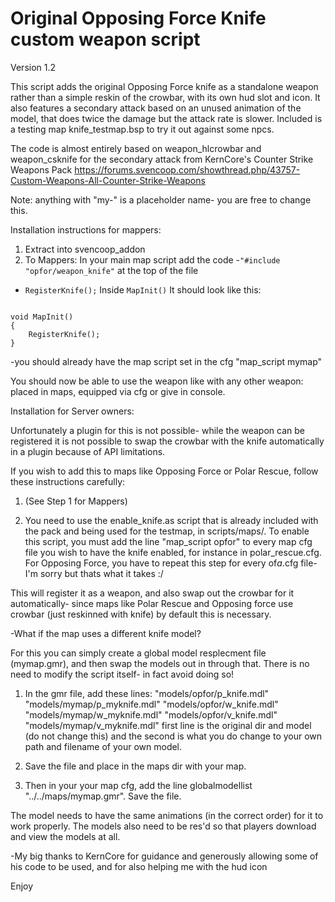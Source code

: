 Original Opposing Force Knife custom weapon script
==================================================
Version 1.2

This script adds the original Opposing Force knife as a standalone weapon rather than a simple reskin of the crowbar, with its own hud slot and icon.
It also features a secondary attack based on an unused animation of the model, that does twice the damage but the attack rate is slower.
Included is a testing map knife_testmap.bsp to try it out against some npcs.

The code is almost entirely based on weapon_hlcrowbar and weapon_csknife for the secondary attack from KernCore's Counter Strike Weapons Pack https://forums.svencoop.com/showthread.php/43757-Custom-Weapons-All-Counter-Strike-Weapons

Note: anything with "my-" is a placeholder name- you are free to change this.

Installation instructions for mappers:

1) Extract into svencoop_addon
2) To Mappers: In your main map script add the code
-`"#include "opfor/weapon_knife"` at the top of the file
- `RegisterKnife();` Inside `MapInit()`
It should look like this:
```#include "opfor/weapon_knife"

void MapInit()
{
	RegisterKnife();
}
```
-you should already have the map script set in the cfg "map_script mymap"

You should now be able to use the weapon like with any other weapon: placed in maps, equipped via cfg or give in console.


Installation for Server owners:

Unfortunately a plugin for this is not possible- while the weapon can be registered it is not possible to swap the crowbar with the knife automatically in a plugin because of API limitations.

If you wish to add this to maps like Opposing Force or Polar Rescue, follow these instructions carefully:

1) (See Step 1 for Mappers)

2) You need to use the enable_knife.as script that is already included with the pack and being used for the testmap, in scripts/maps/.
To enable this script, you must add the line "map_script opfor" to every map cfg file you wish to have the knife enabled, for instance in polar_rescue.cfg.
For Opposing Force, you have to repeat this step for every of*a*.cfg file- I'm sorry but thats what it takes :/

This will register it as a weapon, and also swap out the crowbar for it automatically- since maps like Polar Rescue and Opposing force use crowbar (just reskinned with knife) by default this is necessary.

-What if the map uses a different knife model?

For this you can simply create a global model resplecment file (mymap.gmr), and then swap the models out in through that. There is no need to modify the script itself- in fact avoid doing so!

1) In the gmr file, add these lines:
"models/opfor/p_knife.mdl" "models/mymap/p_myknife.mdl"
"models/opfor/w_knife.mdl" "models/mymap/w_myknife.mdl"
"models/opfor/v_knife.mdl" "models/mymap/v_myknife.mdl"
first line is the original dir and model (do not change this) and the second is what you do change to your own path and filename of your own model.

2) Save the file and place in the maps dir with your map.

3) Then in your your map cfg, add the line
globalmodellist "../../maps/mymap.gmr". Save the file.

The model needs to have the same animations (in the correct order) for it to work properly.
The models also need to be res'd so that players download and view the models at all.

-My big thanks to KernCore for guidance and generously allowing some of his code to be used, and for also helping me with the hud icon

Enjoy
